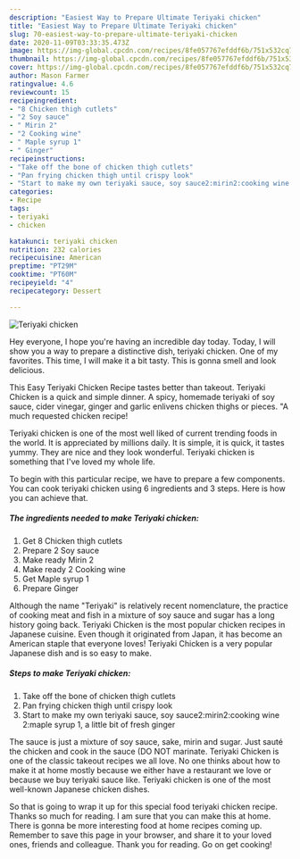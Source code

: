 ```yaml
---
description: "Easiest Way to Prepare Ultimate Teriyaki chicken"
title: "Easiest Way to Prepare Ultimate Teriyaki chicken"
slug: 70-easiest-way-to-prepare-ultimate-teriyaki-chicken
date: 2020-11-09T03:33:35.473Z
image: https://img-global.cpcdn.com/recipes/8fe057767efddf6b/751x532cq70/teriyaki-chicken-recipe-main-photo.jpg
thumbnail: https://img-global.cpcdn.com/recipes/8fe057767efddf6b/751x532cq70/teriyaki-chicken-recipe-main-photo.jpg
cover: https://img-global.cpcdn.com/recipes/8fe057767efddf6b/751x532cq70/teriyaki-chicken-recipe-main-photo.jpg
author: Mason Farmer
ratingvalue: 4.6
reviewcount: 15
recipeingredient:
- "8 Chicken thigh cutlets"
- "2 Soy sauce"
- " Mirin 2"
- "2 Cooking wine"
- " Maple syrup 1"
- " Ginger"
recipeinstructions:
- "Take off the bone of chicken thigh cutlets"
- "Pan frying chicken thigh until crispy look"
- "Start to make my own teriyaki sauce, soy sauce2:mirin2:cooking wine 2:maple syrup 1, a little bit of fresh ginger"
categories:
- Recipe
tags:
- teriyaki
- chicken

katakunci: teriyaki chicken 
nutrition: 232 calories
recipecuisine: American
preptime: "PT29M"
cooktime: "PT60M"
recipeyield: "4"
recipecategory: Dessert

---
```



![Teriyaki chicken](https://img-global.cpcdn.com/recipes/8fe057767efddf6b/751x532cq70/teriyaki-chicken-recipe-main-photo.jpg)

Hey everyone, I hope you're having an incredible day today. Today, I will show you a way to prepare a distinctive dish, teriyaki chicken. One of my favorites. This time, I will make it a bit tasty. This is gonna smell and look delicious.

This Easy Teriyaki Chicken Recipe tastes better than takeout. Teriyaki Chicken is a quick and simple dinner. A spicy, homemade teriyaki of soy sauce, cider vinegar, ginger and garlic enlivens chicken thighs or pieces. &#34;A much requested chicken recipe!

Teriyaki chicken is one of the most well liked of current trending foods in the world. It is appreciated by millions daily. It is simple, it is quick, it tastes yummy. They are nice and they look wonderful. Teriyaki chicken is something that I've loved my whole life.


To begin with this particular recipe, we have to prepare a few components. You can cook teriyaki chicken using 6 ingredients and 3 steps. Here is how you can achieve that.

<!--inarticleads1-->

##### The ingredients needed to make Teriyaki chicken:

1. Get 8 Chicken thigh cutlets
1. Prepare 2 Soy sauce
1. Make ready  Mirin 2
1. Make ready 2 Cooking wine
1. Get  Maple syrup 1
1. Prepare  Ginger


Although the name &#34;Teriyaki&#34; is relatively recent nomenclature, the practice of cooking meat and fish in a mixture of soy sauce and sugar has a long history going back. Teriyaki Chicken is the most popular chicken recipes in Japanese cuisine. Even though it originated from Japan, it has become an American staple that everyone loves! Teriyaki Chicken is a very popular Japanese dish and is so easy to make. 

<!--inarticleads2-->

##### Steps to make Teriyaki chicken:

1. Take off the bone of chicken thigh cutlets
1. Pan frying chicken thigh until crispy look
1. Start to make my own teriyaki sauce, soy sauce2:mirin2:cooking wine 2:maple syrup 1, a little bit of fresh ginger


The sauce is just a mixture of soy sauce, sake, mirin and sugar. Just sauté the chicken and cook in the sauce (DO NOT marinate. Teriyaki Chicken is one of the classic takeout recipes we all love. No one thinks about how to make it at home mostly because we either have a restaurant we love or because we buy teriyaki sauce like. Teriyaki chicken is one of the most well-known Japanese chicken dishes. 

So that is going to wrap it up for this special food teriyaki chicken recipe. Thanks so much for reading. I am sure that you can make this at home. There is gonna be more interesting food at home recipes coming up. Remember to save this page in your browser, and share it to your loved ones, friends and colleague. Thank you for reading. Go on get cooking!

